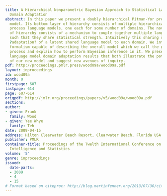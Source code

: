```yaml
---
title: A Hierarchical Nonparametric Bayesian Approach to Statistical Language Model
  Domain Adaptation
abstract: In this paper we present a doubly hierarchical Pitman-Yor process language
  model. Its bottom layer of hierarchy consists of multiple hierarchical Pitman-Yor
  process language models, one each for some number of domains. The novel top layer
  of hierarchy consists of a mechanism to couple together multiple language models
  such that they share statistical strength. Intuitively this sharing results in the
  ?adaptation? of a latent shared language model to each domain. We introduce a general
  formalism capable of describing the overall model which we call the graphical Pitman-Yor
  process and explain how to perform Bayesian inference in it. We present encouraging
  language model domain adaptation results that both illustrate the potential benefits
  of our new model and suggest new avenues of inquiry.
pdf: http://proceedings.pmlr.press/wood09a/wood09a.pdf
layout: inproceedings
id: wood09a
month: 0
firstpage: 607
lastpage: 614
page: 607-614
origpdf: http://jmlr.org/proceedings/papers/v5/wood09a/wood09a.pdf
sections: 
author:
- given: Frank
  family: Wood
- given: Yee Whye
  family: Teh
date: 2009-04-15
address: Hilton Clearwater Beach Resort, Clearwater Beach, Florida USA
publisher: PMLR
container-title: Proceedings of the Twelth International Conference on Artificial
  Intelligence and Statistics
volume: '5'
genre: inproceedings
issued:
  date-parts:
  - 2009
  - 4
  - 15
# Format based on citeproc: http://blog.martinfenner.org/2013/07/30/citeproc-yaml-for-bibliographies/
---
```

